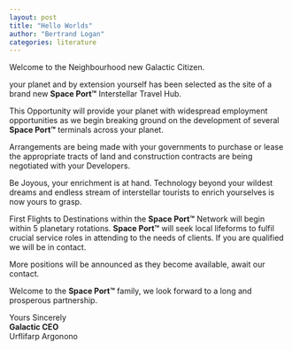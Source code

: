```yaml
---
layout: post
title: "Hello Worlds"
author: "Bertrand Logan"
categories: literature
---
```


Welcome to the Neighbourhood new Galactic Citizen.

your planet and by extension yourself has been selected as the site of a brand new **Space Port™** Interstellar Travel Hub.

This Opportunity will provide your planet with widespread employment opportunities as we begin breaking ground on the development of several **Space Port™** terminals across your planet.

Arrangements are being made with your governments to purchase or lease the appropriate tracts of land and construction contracts are being negotiated with your Developers.

Be Joyous, your enrichment is at hand. Technology beyond your wildest dreams and endless stream of interstellar tourists to enrich yourselves is now yours to grasp.

First Flights to Destinations within the **Space Port™** Network will begin within 5 planetary rotations. **Space Port™** will seek local lifeforms to fulfil crucial service roles in attending to the needs of clients. If you are qualified we will be in contact.

More positions will be announced as they become available, await our contact.

Welcome to the **Space Port™** family, we look forward to a long and prosperous partnership.

Yours Sincerely\
**Galactic CEO**\
Urflifarp Argonono

